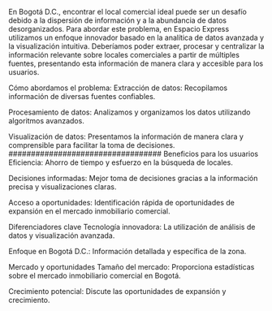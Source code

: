 En Bogotá D.C., encontrar el local comercial ideal puede ser un desafío debido a la dispersión de información y a la abundancia de datos
desorganizados. Para abordar este problema, en Espacio Express utilizamos un enfoque innovador basado en la analítica 
de datos avanzada y la visualización intuitiva. Deberíamos poder extraer, procesar y centralizar la información relevante sobre locales 
comerciales a partir de múltiples fuentes, presentando esta información de manera clara y accesible para los usuarios.

Cómo abordamos el problema:
Extracción de datos: Recopilamos información de diversas fuentes confiables.

Procesamiento de datos: Analizamos y organizamos los datos utilizando algoritmos avanzados.

Visualización de datos: Presentamos la información de manera clara y comprensible para facilitar la toma de decisiones.
##################################
Beneficios para los usuarios
Eficiencia: Ahorro de tiempo y esfuerzo en la búsqueda de locales.

Decisiones informadas: Mejor toma de decisiones gracias a la información precisa y visualizaciones claras.

Acceso a oportunidades: Identificación rápida de oportunidades de expansión en el mercado inmobiliario comercial.

 Diferenciadores clave
Tecnología innovadora: La utilización de análisis de datos y visualización avanzada.

Enfoque en Bogotá D.C.: Información detallada y específica de la zona.

Mercado y oportunidades
Tamaño del mercado: Proporciona estadísticas sobre el mercado inmobiliario comercial en Bogotá.

Crecimiento potencial: Discute las oportunidades de expansión y crecimiento.


